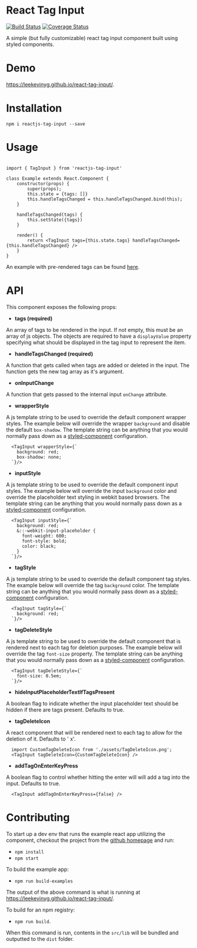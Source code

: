 # React Tag Input 
[![Build Status](https://travis-ci.com/leekevinyg/react-tag-input.svg?branch=master)](https://travis-ci.com/leekevinyg/react-tag-input)
[![Coverage Status](https://coveralls.io/repos/github/leekevinyg/react-tag-input/badge.svg?branch=master)](https://coveralls.io/github/leekevinyg/react-tag-input?branch=master)

A simple (but fully customizable) react tag input component built using styled components.

# Demo

https://leekevinyg.github.io/react-tag-input/.

# Installation

```npm i reactjs-tag-input --save```

# Usage

```

import { TagInput } from 'reactjs-tag-input'

class Example extends React.Component {
    constructor(props) {
        super(props);
        this.state = {tags: []}
        this.handleTagsChanged = this.handleTagsChanged.bind(this);
    }

    handleTagsChanged(tags) {
        this.setState({tags})
    }

    render() {
        return <TagInput tags={this.state.tags} handleTagsChanged={this.handleTagsChanged} />
    }
}

```

An example with pre-rendered tags can be found [here](https://github.com/leekevinyg/react-tag-input/blob/master/src/examples/App.js).

# API

This component exposes the following props:

* **tags (required)**

An array of tags to be rendered in the input. If not empty, this must be an array of js objects. The objects are required to have a ```displayValue``` property specifying what should be displayed in the tag input to represent the item.

* **handleTagsChanged (required)**

A function that gets called when tags are added or deleted in the input. The function gets the new tag array as it's argument.

* **onInputChange**

A function that gets passed to the internal input ```onChange``` attribute.

* **wrapperStyle**

A js template string to be used to override the default component wrapper styles. The example below will override the wrapper ```background``` and disable the default ```box-shadow```. The template string can be anything that you would normally pass down as a [styled-component](https://www.styled-components.com/docs/basics#getting-started "Styled Component") configuration.

```
  <TagInput wrapperStyle={`
    background: red;
    box-shadow: none;
  `}/>

```

* **inputStyle**

A js template string to be used to override the default component input styles. The example below will override the input ```background``` color and override the placeholder text styling in webkit based browsers. The template string can be anything that you would normally pass down as a [styled-component](https://www.styled-components.com/docs/basics#getting-started "Styled Component") configuration.

```
  <TagInput inputStyle={`
    background: red;
    &::-webkit-input-placeholder {
      font-weight: 600;
      font-style: bold;
      color: black;
    }
  `}/>

```

* **tagStyle**

A js template string to be used to override the default component tag styles. The example below will override the tag ```background``` color. The template string can be anything that you would normally pass down as a [styled-component](https://www.styled-components.com/docs/basics#getting-started "Styled Component") configuration.

```
  <TagInput tagStyle={`
    background: red;
  `}/>

```

* **tagDeleteStyle**

A js template string to be used to override the default component that is rendered next to each tag for deletion purposes. The example below will override the tag ```font-size``` property. The template string can be anything that you would normally pass down as a [styled-component](https://www.styled-components.com/docs/basics#getting-started "Styled Component") configuration.

```
  <TagInput tagDeleteStyle={`
    font-size: 0.5em;
  `}/>

```

* **hideInputPlaceholderTextIfTagsPresent**

A boolean flag to indicate whether the input placeholder text should be hidden if there are tags present. Defaults to true.

* **tagDeleteIcon**

A react component that will be rendered next to each tag to allow for the deletion of it. Defaults to ' x'.

```
  import CustomTagDeleteIcon from './assets/TagDeleteIcon.png';
  <TagInput tagDeleteIcon={CustomTagDeleteIcon} />

```

* **addTagOnEnterKeyPress**

A boolean flag to control whether hitting the enter will will add a tag into the input. Defaults to true.

```
  <TagInput addTagOnEnterKeyPress={false} />

```

# Contributing

To start up a dev env that runs the example react app utilizing the component, checkout the project from the [github homepage](https://github.com/leekevinyg/react-tag-input) and run:

* ``` npm install ``` 
* ``` npm start ```

To build the example app: 

* ``` npm run build-examples ``` 

The output of the above command is what is running at https://leekevinyg.github.io/react-tag-input/.

To build for an npm registry: 

* ``` npm run build ```. 

When this command is run, contents in the ```src/lib``` will be bundled and outputted to the ```dist``` folder.

